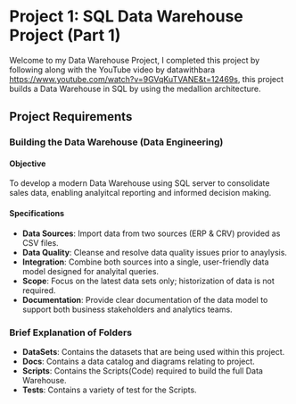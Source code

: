 # Project 1: SQL Data Warehouse Project (Part 1)
Welcome to my Data Warehouse Project, I completed this project by following along with the YouTube video by datawithbara https://www.youtube.com/watch?v=9GVqKuTVANE&t=12469s, this project builds a Data Warehouse in SQL by using the medallion architecture. 

## Project Requirements

### Building the Data Warehouse (Data Engineering)

#### Objective 
To develop a modern Data Warehouse using SQL server to consolidate sales data, enabling analyitcal reporting and informed decision making.

#### Specifications
 - **Data Sources**: Import data from two sources (ERP & CRV) provided as CSV files.
 - **Data Quality**: Cleanse and resolve data quality issues prior to anaylysis.
 - **Integration**: Combine both sources into a single, user-friendly data model designed for analyital queries.
 - **Scope**: Focus on the latest data sets only; historization of data is not required.
 - **Documentation**: Provide clear documentation of the data model to support both business stakeholders and analytics teams.

### Brief Explanation of Folders
 * **DataSets**: Contains the datasets that are being used within this project.
 * **Docs**: Contains a data catalog and diagrams relating to project.
 * **Scripts**: Contains the Scripts(Code) required to build the full Data Warehouse.
 * **Tests**: Contains a variety of test for the Scripts.
 
